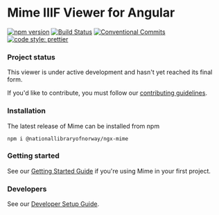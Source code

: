 # Mime IIIF Viewer for Angular

[![npm version](https://badge.fury.io/js/%40nationallibraryofnorway%2Fngx-mime.svg)](https://badge.fury.io/js/%40nationallibraryofnorway%2Fngx-mime)
[![Build Status](https://travis-ci.org/NationalLibraryOfNorway/ngx-mime.svg?branch=master)](https://travis-ci.org/NationalLibraryOfNorway/ngx-mime)
[![Conventional Commits](https://img.shields.io/badge/Conventional%20Commits-1.0.0-yellow.svg)](https://conventionalcommits.org)
[![code style: prettier](https://img.shields.io/badge/code_style-prettier-ff69b4.svg?style=flat-square)](https://github.com/prettier/prettier)

### Project status

This viewer is under active development and hasn't yet reached its final form.

If you'd like to contribute, you must follow our [contributing guidelines](https://github.com/NationalLibraryOfNorway/ngx-mime/blob/master/CONTRIBUTING.md).

### Installation

The latest release of Mime can be installed from npm

`npm i @nationallibraryofnorway/ngx-mime`

### Getting started

See our [Getting Started Guide](https://github.com/NationalLibraryOfNorway/ngx-mime/wiki/Getting-Started)
if you're using Mime in your first project.

### Developers

See our [Developer Setup Guide](https://github.com/NationalLibraryOfNorway/ngx-mime/wiki/Developer-Setup).
